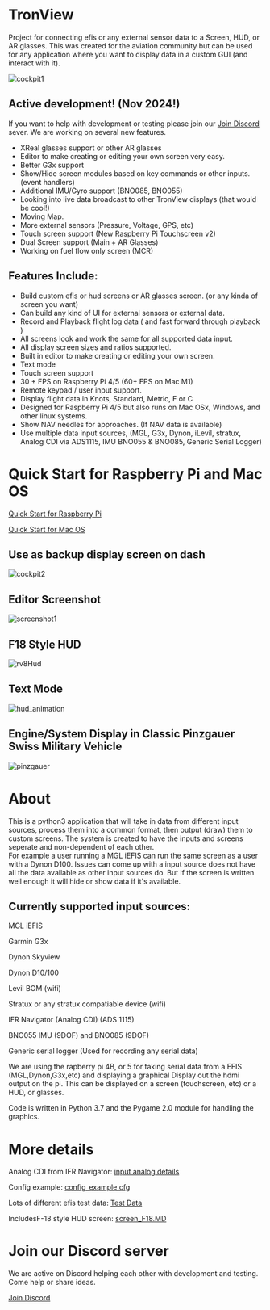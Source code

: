 # TronView
Project for connecting efis or any external sensor data to a Screen, HUD, or AR glasses.  This was created for the aviation community but can be used for any application where you want to display data in a custom GUI (and interact with it).

![cockpit1](docs/efis_cockpit1.jpeg?raw=true)
## Active development! (Nov 2024!)
If you want to help with development or testing please join our [Join Discord](https://discord.gg/pdnxWa32aW) sever.
We are working on several new features. 
- XReal glasses support or other AR glasses
- Editor to make creating or editing your own screen very easy.
- Better G3x support
- Show/Hide screen modules based on key commands or other inputs. (event handlers)
- Additional IMU/Gyro support (BNO085, BNO055)
- Looking into live data broadcast to other TronView displays (that would be cool!)
- Moving Map.
- More external sensors (Pressure, Voltage, GPS, etc)
- Touch screen support (New Raspberry Pi Touchscreen v2)
- Dual Screen support (Main + AR Glasses)
- Working on fuel flow only screen (MCR)

## Features Include:
- Build custom efis or hud screens or AR glasses screen. (or any kinda of screen you want)
- Can build any kind of UI for external sensors or external data.
- Record and Playback flight log data ( and fast forward through playback )
- All screens look and work the same for all supported data input.
- All display screen sizes and ratios supported.
- Built in editor to make creating or editing your own screen.
- Text mode
- Touch screen support
- 30 + FPS on Raspberry Pi 4/5 (60+ FPS on Mac M1)
- Remote keypad / user input support.
- Display flight data in Knots, Standard, Metric, F or C
- Designed for Raspberry Pi 4/5 but also runs on Mac OSx, Windows, and other linux systems.
- Show NAV needles for approaches. (If NAV data is available)
- Use multiple data input sources, (MGL, G3x, Dynon, iLevil, stratux, Analog CDI via ADS1115, IMU BNO055 & BNO085, Generic Serial Logger)


# Quick Start for Raspberry Pi and Mac OS

[Quick Start for Raspberry Pi](docs/quick_start_pi.MD)

[Quick Start for Mac OS](docs/quick_start_macos.MD)

## Use as backup display screen on dash

![cockpit2](docs/efis_cockpit2.jpeg?raw=true)

## Editor Screenshot
![screenshot1](docs/screenshots/screenshot_2_editor.png?raw=true)

## F18 Style HUD
![rv8Hud](docs/efis_HUD_rv8.jpg?raw=true)

## Text Mode
![hud_animation](docs/efis_screenshot_text.png?raw=true)

## Engine/System Display in Classic Pinzgauer Swiss Military Vehicle
![pinzgauer](docs/imgs/pinz1.jpeg?raw=true)


# About

This is a python3 application that will take in data from different input sources, process them into a common format, then output (draw) 
them to custom screens.  The system is created to have the inputs and screens seperate and non-dependent of each other.  
For example a user running a MGL iEFIS can run the same screen as a user with a Dynon D100.  Issues can come up with a input source does not 
have all the data available as other input sources do.  But if the screen is written well enough it will hide or show data if it's available.


## Currently supported input sources:

MGL iEFIS

Garmin G3x

Dynon Skyview

Dynon D10/100

Levil BOM (wifi)

Stratux or any stratux compatiable device (wifi)

IFR Navigator (Analog CDI) (ADS 1115)

BNO055 IMU (9DOF) and BNO085 (9DOF)

Generic serial logger (Used for recording any serial data)

We are using the rapberry pi 4B, or 5 for taking serial data from a EFIS (MGL,Dynon,G3x,etc) and displaying a graphical Display out the hdmi output on the pi.  This can be displayed on a screen (touchscreen, etc) or a HUD, or glasses.  

Code is written in Python 3.7 and the Pygame 2.0 module for handling the graphics.


# More details

Analog CDI from IFR Navigator: [input analog details](docs/input_analog.MD)

Config example:  [config_example.cfg](config_example.cfg)

Lots of different efis test data: [Test Data](docs/efis_data.MD)

IncludesF-18 style HUD screen: [screen_F18.MD](docs/screen_F18.MD)

# Join our Discord server

We are active on Discord helping each other with development and testing.  Come help or share ideas.

[Join Discord](https://discord.gg/pdnxWa32aW)

